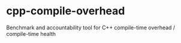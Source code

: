 # cpp-compile-overhead
Benchmark and accountability tool for C++ compile-time overhead / compile-time health
